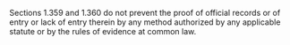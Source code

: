 Sections 1.359 and 1.360 do not prevent the proof of official records or of entry or lack of entry therein by any method authorized by any applicable statute or by the rules of evidence at common law.

